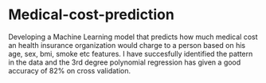 # Medical-cost-prediction
Developing a Machine Learning model that predicts how much medical cost an health insurance organization would charge to a person based on his age, sex, bmi, smoke etc features.
I have succesfully identified the pattern in the data and the 3rd degree polynomial regression has given a good accuracy of 82% on cross validation.
